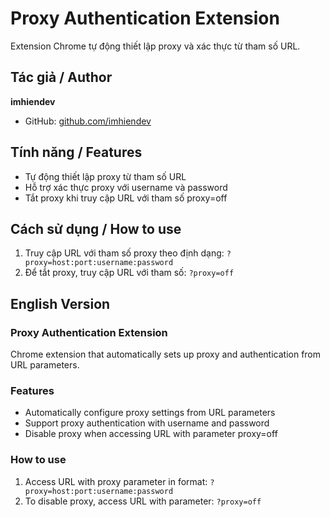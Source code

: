 # Proxy Authentication Extension

Extension Chrome tự động thiết lập proxy và xác thực từ tham số URL.

## Tác giả / Author

**imhiendev**

- GitHub: [github.com/imhiendev](https://github.com/imhiendev)

## Tính năng / Features

- Tự động thiết lập proxy từ tham số URL
- Hỗ trợ xác thực proxy với username và password
- Tắt proxy khi truy cập URL với tham số proxy=off

## Cách sử dụng / How to use

1. Truy cập URL với tham số proxy theo định dạng: `?proxy=host:port:username:password`
2. Để tắt proxy, truy cập URL với tham số: `?proxy=off`

## English Version

### Proxy Authentication Extension

Chrome extension that automatically sets up proxy and authentication from URL parameters.

### Features

- Automatically configure proxy settings from URL parameters
- Support proxy authentication with username and password
- Disable proxy when accessing URL with parameter proxy=off

### How to use

1. Access URL with proxy parameter in format: `?proxy=host:port:username:password`
2. To disable proxy, access URL with parameter: `?proxy=off`

